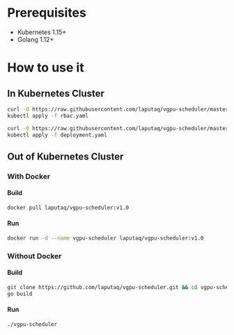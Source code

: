 # Prerequisites
- Kubernetes 1.15+
- Golang 1.12+

# How to use it
## In Kubernetes Cluster
``` bash
curl -O https://raw.githubusercontent.com/laputaq/vgpu-scheduler/master/deployment/rbac.yaml
kubectl apply -f rbac.yaml

curl -O https://raw.githubusercontent.com/laputaq/vgpu-scheduler/master/deployment/deployment.yaml
kubectl apply -f deployment.yaml
```

## Out of Kubernetes Cluster
### With Docker
#### Build
``` bash
docker pull laputaq/vgpu-scheduler:v1.0
```

#### Run
``` bash
docker run -d --name vgpu-scheduler laputaq/vgpu-scheduler:v1.0
```

### Without Docker
#### Build
``` bash
git clone https://github.com/laputaq/vgpu-scheduler.git && cd vgpu-scheduler
go build
```

#### Run
``` bash
./vgpu-scheduler
```

